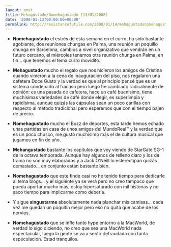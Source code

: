 ```yaml
---
layout: post
title: Mehagustado/Nomehagustado [13/01/2008]
date: '2008-01-13T00:00:00+00:00'
permalink: http://resistancefutile.com/2008/01/14/mehagustadonomehagustado-13012008/
---
```

- <strong>Nomehagustado</strong> el estrés de esta semana en el curro, ha sido bastante agobiante, dos reuniones chungas en Palma, una reunión un poquillo chunga en Barcelona, cambios a nivel organizativo que vendrán en un futuro cercano, el miércoles tenemos otra reunión chunga en Palma, en fin... que tenemos el tema curro movidito.

- <strong>Mehagustado</strong> mucho el regalo que nos hicieron los amigos de Cristina cuando vinieron a la cena de inauguración del piso, nos regalaron una cafetera Doce Gusto y la verdad es que al principio pensé que es un sistema condenado al fracaso pero luego he cambiado radicalmente de opinión: es una pasada de cafetera, hace un café buenísimo, tiene muchísimas variedades de café donde elegir, es superlimpia y rapidísima, aunque quizás las cápsulas sean un poco carillas con respecto al método tradicional pero esperemos que con el tiempo bajen de precio.

- <strong>Nomehagustado</strong> mucho el Buzz de deportes, esta tarde hemos echado unas partidas en casa de unos amigos del MundoReal&trade; y la verdad que es un poco chusco, me gustó muchísimo más el de cultura musical que jugamos en fin de año.

- <strong>Mehangustado</strong> bastante los capítulos que voy viendo de StarGate SG-1 de la octava temporada. Aunque hay algunos de relleno claro y los de trama no son muy elaborados y a Jack O'Neill lo estereotipan quizás demasiado... en conjunto están bastante bien.

- <strong>Nomehagustado</strong> que este finde casi no he tenido tiempo para dedicarle al tema blogs... y el siguiente ya se verá pero no creo tampoco que pueda aportar mucho más, estoy hipersaturado con mil historias y no saco tiempo para implicarme como debería.

- Y sigue <strong>singustarme</strong> absolutamente nada planchar mis camisas... cada vez me quedan un poquitín mejor pero eso no quita que acabe de los nervios.

- <strong>Nomehagustado</strong> que se infle tanto hype entorno a la MacWorld, de verdad lo sigo diciendo, no creo que sea una MacWorld nada espectacular, luego la gente se va a sentir defraudada con tanta especulación. Estad tranquilos.
